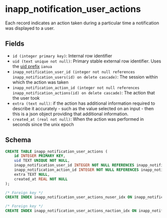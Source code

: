 # inapp_notification_user_actions

Each record indicates an action taken during a particular time a notification
was displayed to a user.

## Fields

- `id (integer primary key)`: Internal row identifier
- `uid (text unique not null)`: Primary stable external row identifier. Uses the
  [uid prefix](../uid_prefixes.md) `ianua`
- `inapp_notification_user_id (integer not null references inapp_notification_users(id) on delete cascade)`:
  The session within which the action was taken
- `inapp_notification_action_id (integer not null references inapp_notification_actions(id) on delete cascade)`:
  The action that the user took
- `extra (text null)`: if the action has additional information required to describe
  it accurately - such as the value selected on an input - then this is a json object
  providing that additional information.
- `created_at (real not null)`: When the action was performed in seconds since the unix
  epoch

## Schema

```sql
CREATE TABLE inapp_notification_user_actions (
    id INTEGER PRIMARY KEY,
    uid TEXT UNIQUE NOT NULL,
    inapp_notification_user_id INTEGER NOT NULL REFERENCES inapp_notification_users(id) ON DELETE CASCADE,
    inapp_notification_action_id INTEGER NOT NULL REFERENCES inapp_notification_actions(id) ON DELETE CASCADE,
    extra TEXT NULL,
    created_at REAL NOT NULL
);

/* Foreign key */
CREATE INDEX inapp_notification_user_actions_nuser_idx ON inapp_notification_user_actions(inapp_notification_user_id);

/* Foreign key */
CREATE INDEX inapp_notification_user_actions_naction_idx ON inapp_notification_user_actions(inapp_notification_action_id);
```

